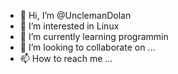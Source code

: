- 👋 Hi, I’m @UnclemanDolan
- 👀 I’m interested in Linux
- 🌱 I’m currently learning programmin
- 💞️ I’m looking to collaborate on ...
- 📫 How to reach me ...

<!---
UnclemanDolan/UnclemanDolan is a ✨ special ✨ repository because its `README.md` (this file) appears on your GitHub profile.
You can click the Preview link to take a look at your changes.
--->
